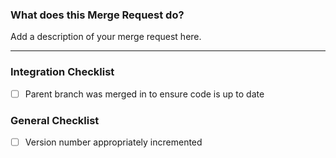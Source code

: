 ### What does this Merge Request do?

<!--
Describe in detail what your merge request does, why it does that, etc. Merge
requests without an adequate description will not be reviewed until one is
added.

Please also keep this description up-to-date with any discussion that takes
place so that reviewers can understand your intent. This is especially
important if they didn't participate in the discussion.

Make sure to remove this comment when you are done.
-->

Add a description of your merge request here.

___
### Integration Checklist

* [ ] Parent branch was merged in to ensure code is up to date

### General Checklist

* [ ] Version number appropriately incremented
